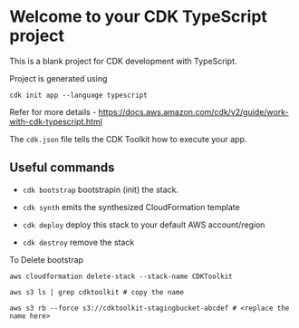 # Welcome to your CDK TypeScript project

This is a blank project for CDK development with TypeScript.

Project is generated using

```
cdk init app --language typescript
```

Refer for more details - https://docs.aws.amazon.com/cdk/v2/guide/work-with-cdk-typescript.html

The `cdk.json` file tells the CDK Toolkit how to execute your app.

## Useful commands

- `cdk bootstrap` bootstrapin (init) the stack.

- `cdk synth` emits the synthesized CloudFormation template

- `cdk deploy` deploy this stack to your default AWS account/region

- `cdk destroy` remove the stack


To Delete bootstrap

`aws cloudformation delete-stack --stack-name CDKToolkit`

`aws s3 ls | grep cdktoolkit # copy the name`

`aws s3 rb --force s3://cdktoolkit-stagingbucket-abcdef # <replace the name here>`
